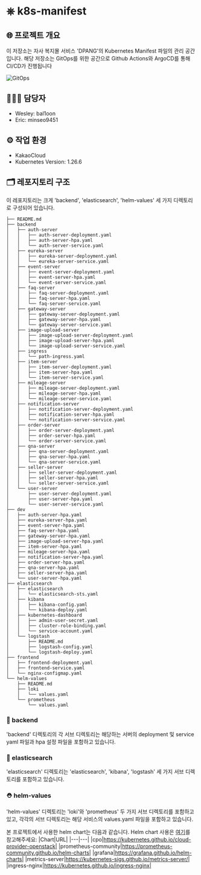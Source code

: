 # ⎈ k8s-manifest
## 🌐 프로젝트 개요
이 저장소는 자사 복지몰 서비스 'DPANG'의 Kubernetes Manifest 파일의 관리 공간입니다. 해당 저장소는 GitOps를 위한 공간으로 Github Actions와 ArgoCD를 통해 CI/CD가 진행됩니다

![GitOps](https://github.com/kea-dpang/k8s-manifast/assets/74820505/7f5f914d-abd3-4764-a5bd-4203eb35727c)

## 👨🏻‍💻 담당자
- Wesley: bal1oon
- Eric: minseo9451

## ⚙️ 작업 환경
- KakaoCloud
- Kubernetes Version: 1.26.6

## 🗂️ 레포지토리 구조
이 레포지토리는 크게 'backend', 'elasticsearch', 'helm-values' 세 가지 디렉토리로 구성되어 있습니다.

```text
├── README.md
├── backend
│   ├── auth-server
│   │   ├── auth-server-deployment.yaml
│   │   ├── auth-server-hpa.yaml
│   │   └── auth-server-service.yaml
│   ├── eureka-server
│   │   ├── eureka-server-deployment.yaml
│   │   └── eureka-server-service.yaml
│   ├── event-server
│   │   ├── event-server-deployment.yaml
│   │   ├── event-server-hpa.yaml
│   │   └── event-server-service.yaml
│   ├── faq-server
│   │   ├── faq-server-deployment.yaml
│   │   ├── faq-server-hpa.yaml
│   │   └── faq-server-service.yaml
│   ├── gateway-server
│   │   ├── gateway-server-deployment.yaml
│   │   ├── gateway-server-hpa.yaml
│   │   └── gateway-server-service.yaml
│   ├── image-upload-server
│   │   ├── image-upload-server-deployment.yaml
│   │   ├── image-upload-server-hpa.yaml
│   │   └── image-upload-server-service.yaml
│   ├── ingress
│   │   └── path-ingress.yaml
│   ├── item-server
│   │   ├── item-server-deployment.yaml
│   │   ├── item-server-hpa.yaml
│   │   └── item-server-service.yaml
│   ├── mileage-server
│   │   ├── mileage-server-deployment.yaml
│   │   ├── mileage-server-hpa.yaml
│   │   └── mileage-server-service.yaml
│   ├── notification-server
│   │   ├── notification-server-deployment.yaml
│   │   ├── notification-server-hpa.yaml
│   │   └── notification-server-service.yaml
│   ├── order-server
│   │   ├── order-server-deployment.yaml
│   │   ├── order-server-hpa.yaml
│   │   └── order-server-service.yaml
│   ├── qna-server
│   │   ├── qna-server-deployment.yaml
│   │   ├── qna-server-hpa.yaml
│   │   └── qna-server-service.yaml
│   ├── seller-server
│   │   ├── seller-server-deployment.yaml
│   │   ├── seller-server-hpa.yaml
│   │   └── seller-server-service.yaml
│   └── user-server
│       ├── user-server-deployment.yaml
│       ├── user-server-hpa.yaml
│       └── user-server-service.yaml
├── dev
│   ├── auth-server-hpa.yaml
│   ├── eureka-server-hpa.yaml
│   ├── event-server-hpa.yaml
│   ├── faq-server-hpa.yaml
│   ├── gateway-server-hpa.yaml
│   ├── image-upload-server-hpa.yaml
│   ├── item-server-hpa.yaml
│   ├── mileage-server-hpa.yaml
│   ├── notification-server-hpa.yaml
│   ├── order-server-hpa.yaml
│   ├── qna-server-hpa.yaml
│   ├── seller-server-hpa.yaml
│   └── user-server-hpa.yaml
├── elasticsearch
│   ├── elasticsearch
│   │   └── elasticsearch-sts.yaml
│   ├── kibana
│   │   ├── kibana-config.yaml
│   │   └── kibana-deploy.yaml
│   ├── kubernetes-dashboard
│   │   ├── admin-user-secret.yaml
│   │   ├── cluster-role-binding.yaml
│   │   └── service-account.yaml
│   └── logstash
│       ├── README.md
│       ├── logstash-config.yaml
│       └── logstash-deploy.yaml
├── frontend
│   ├── frontend-deployment.yaml
│   ├── frontend-service.yaml
│   └── nginx-configmap.yaml
└── helm-values
    ├── README.md
    ├── loki
    │   └── values.yaml
    └── prometheus
        └── values.yaml
```

### 🌟 backend
'backend' 디렉토리의 각 서브 디렉토리는 해당하는 서버의 deployment 및 service yaml 파일과 hpa 설정 파일을 포함하고 있습니다.

### 🔎 elasticsearch
'elasticsearch' 디렉토리는 'elasticsearch', 'kibana', 'logstash' 세 가지 서브 디렉토리를 포함하고 있습니다.

### ⛑ helm-values
'helm-values' 디렉토리는 'loki'와 'prometheus' 두 가지 서브 디렉토리를 포함하고 있고, 각각의 서브 디렉토리는 해당 서비스의 values.yaml 파일을 포함하고 있습니다.

본 프로젝트에서 사용한 helm chart는 다음과 같습니다. Helm chart 사용은 [여기](https://github.com/kea-dpang/k8s-manifast/blob/dev/helm-values/README.md)를 참고해주세요:
|Chart|URL|
|---|---|
|cpo|https://kubernetes.github.io/cloud-provider-openstack|
|prometheus-community|https://prometheus-community.github.io/helm-charts|
|grafana|https://grafana.github.io/helm-charts|
|metrics-server|https://kubernetes-sigs.github.io/metrics-server/|
|ingress-nginx|https://kubernetes.github.io/ingress-nginx|
